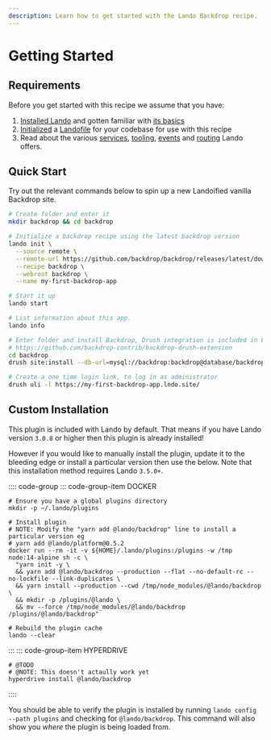 ```yaml
---
description: Learn how to get started with the Lando Backdrop recipe.
---
```


# Getting Started

## Requirements

Before you get started with this recipe we assume that you have:

1. [Installed Lando](https://docs.lando.dev/basics/installation.html) and gotten familiar with [its basics](https://docs.lando.dev/basics/)
2. [Initialized](https://docs.lando.dev/basics/init.html) a [Landofile](https://docs.lando.dev/config/lando.html) for your codebase for use with this recipe
3. Read about the various [services](https://docs.lando.dev/config/services.html), [tooling](https://docs.lando.dev/config/tooling.html), [events](https://docs.lando.dev/config/events.html) and [routing](https://docs.lando.dev/config/proxy.html) Lando offers.

## Quick Start

Try out the relevant commands below to spin up a new Landoified vanilla Backdrop site.

```bash
# Create folder and enter it
mkdir backdrop && cd backdrop

# Initialize a backdrop recipe using the latest backdrop version
lando init \
  --source remote \
  --remote-url https://github.com/backdrop/backdrop/releases/latest/download/backdrop.zip \
  --recipe backdrop \
  --webroot backdrop \
  --name my-first-backdrop-app

# Start it up
lando start

# List information about this app.
lando info

# Enter folder and install Backdrop, Drush integration is included in Lando
# https://github.com/backdrop-contrib/backdrop-drush-extension
cd backdrop
drush site:install --db-url=mysql://backdrop:backdrop@database/backdrop -y

# Create a one time login link, to log in as administrator
drush uli -l https://my-first-backdrop-app.lndo.site/
```

## Custom Installation

This plugin is included with Lando by default. That means if you have Lando version `3.0.8` or higher then this plugin is already installed!

However if you would like to manually install the plugin, update it to the bleeding edge or install a particular version then use the below. Note that this installation method requires Lando `3.5.0+`.

:::: code-group
::: code-group-item DOCKER
```bash:no-line-numbers
# Ensure you have a global plugins directory
mkdir -p ~/.lando/plugins

# Install plugin
# NOTE: Modify the "yarn add @lando/backdrop" line to install a particular version eg
# yarn add @lando/platform@0.5.2
docker run --rm -it -v ${HOME}/.lando/plugins:/plugins -w /tmp node:14-alpine sh -c \
  "yarn init -y \
  && yarn add @lando/backdrop --production --flat --no-default-rc --no-lockfile --link-duplicates \
  && yarn install --production --cwd /tmp/node_modules/@lando/backdrop \
  && mkdir -p /plugins/@lando \
  && mv --force /tmp/node_modules/@lando/backdrop /plugins/@lando/backdrop"

# Rebuild the plugin cache
lando --clear
```
:::
::: code-group-item HYPERDRIVE
```bash:no-line-numbers
# @TODO
# @NOTE: This doesn't actaully work yet
hyperdrive install @lando/backdrop
```
::::

You should be able to verify the plugin is installed by running `lando config --path plugins` and checking for `@lando/backdrop`. This command will also show you _where_ the plugin is being loaded from.
